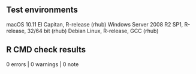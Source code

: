 ## Test environments
macOS 10.11 El Capitan, R-release (rhub)
Windows Server 2008 R2 SP1, R-release, 32/64 bit (rhub)
Debian Linux, R-release, GCC (rhub)

## R CMD check results

0 errors | 0 warnings | 0 note
